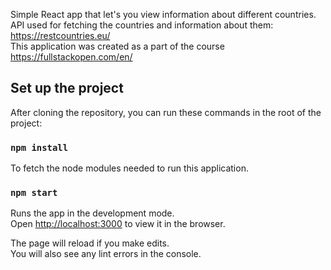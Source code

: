 Simple React app that let's you view information about different countries. API used for fetching the countries and information about them: https://restcountries.eu/
<br />
This application was created as a part of the course https://fullstackopen.com/en/


## Set up the project

After cloning the repository, you can run these commands in the root of the project:

### `npm install`

To fetch the node modules needed to run this application. 

### `npm start`

Runs the app in the development mode.<br />
Open [http://localhost:3000](http://localhost:3000) to view it in the browser.

The page will reload if you make edits.<br />
You will also see any lint errors in the console.